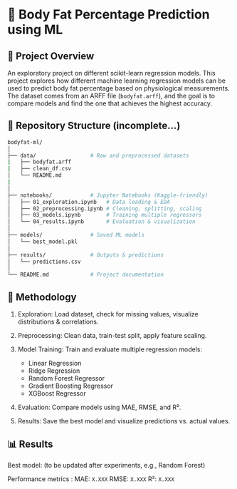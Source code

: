 # 🧠 Body Fat Percentage Prediction using ML
## 📌 Project Overview
An exploratory project on different scikit-learn regression models. This project explores how different machine learning regression models can be used to predict body fat percentage based on physiological measurements.
The dataset comes from an ARFF file (`bodyfat.arff`), and the goal is to compare models and find the one that achieves the highest accuracy.

## 📂 Repository Structure (incomplete...)
```bash
bodyfat-ml/
│
├── data/                 # Raw and preprocessed datasets
|   ├── bodyfat.arff
|   ├── clean_df.csv
│   └── README.md
| 
│
├── notebooks/            # Jupyter Notebooks (Kaggle-friendly)
│   ├── 01_exploration.ipynb   # Data loading & EDA
│   ├── 02_preprocessing.ipynb # Cleaning, splitting, scaling
│   ├── 03_models.ipynb        # Training multiple regressors
│   └── 04_results.ipynb       # Evaluation & visualization
│
├── models/               # Saved ML models
│   └── best_model.pkl
│
├── results/              # Outputs & predictions
│   └── predictions.csv
│
└── README.md             # Project documentation
```
## 🔬 Methodology

1. Exploration: Load dataset, check for missing values, visualize distributions & correlations.
2. Preprocessing: Clean data, train-test split, apply feature scaling.
3. Model Training: Train and evaluate multiple regression models:
    - Linear Regression
    - Ridge Regression
    - Random Forest Regressor
    - Gradient Boosting Regressor
    - XGBoost Regressor

4. Evaluation: Compare models using MAE, RMSE, and R².
5. Results: Save the best model and visualize predictions vs. actual values.

## 📊 Results

Best model: (to be updated after experiments, e.g., Random Forest)

Performance metrics :
MAE: `X.XXX`
RMSE: `X.XXX`
R²: `X.XXX`


